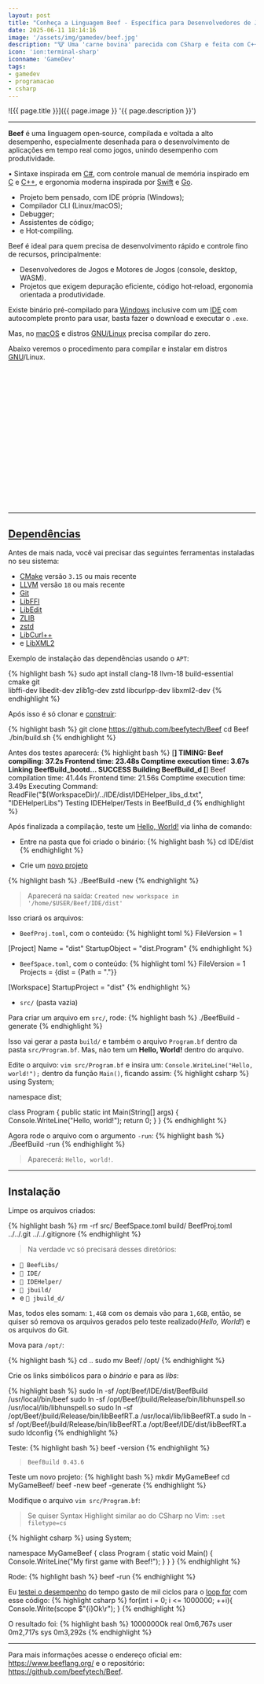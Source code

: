 ```yaml
---
layout: post
title: "Conheça a Linguagem Beef - Específica para Desenvolvedores de Jogos"
date: 2025-06-11 18:14:16
image: '/assets/img/gamedev/beef.jpg'
description: "🐮 Uma 'carne bovina' parecida com CSharp e feita com C++"
icon: 'ion:terminal-sharp'
iconname: 'GameDev'
tags:
- gamedev
- programacao
- csharp
---
```


![{{ page.title }}]({{ page.image }} '{{ page.description }}')

---

**Beef** é uma linguagem open‑source, compilada e voltada a alto desempenho, especialmente desenhada para o desenvolvimento de aplicações em tempo real como jogos, unindo desempenho com produtividade.

• Sintaxe inspirada em [C#](https://terminalroot.com.br/tags#csharp), com controle manual de memória inspirado em [C](https://terminalroot.com.br/tags#linguagemc) e [C++](https://terminalroot.com.br/tags#cpp), e ergonomia moderna inspirada por [Swift](https://terminalroot.com.br/tags#swift) e [Go](https://terminalroot.com.br/tags#go).

+ Projeto bem pensado, com IDE própria (Windows); 
+ Compilador CLI (Linux/macOS);
+ Debugger;
+ Assistentes de código;
+ e Hot‑compiling.

Beef é ideal para quem precisa de desenvolvimento rápido e controle fino de recursos, principalmente:
+ Desenvolvedores de Jogos e Motores de Jogos (console, desktop, WASM).
+ Projetos que exigem depuração eficiente, código hot‑reload, ergonomia orientada a produtividade.

Existe binário pré-compilado para [Windows](https://terminalroot.com.br/tags#windows) inclusive com um [IDE](https://terminalroot.com.br/2021/12/os-32-melhores-ides-editores-de-texto-para-cpp.html) com autocomplete pronto para usar, basta fazer o download e executar o `.exe`. 

Mas, no [macOS](https://terminalroot.com.br/tags#macos) e distros [GNU/Linux](https://terminalroot.com.br/tags#gnulinux) precisa compilar do zero.

Abaixo veremos o procedimento para compilar e instalar em distros [GNU](https://terminalroot.com.br/tags#gnu)/Linux.


<!-- SQUARE - GAMES ROOT -->
<script async src="//pagead2.googlesyndication.com/pagead/js/adsbygoogle.js"></script>
<ins class="adsbygoogle"
style="display:inline-block;width:336px;height:280px"
data-ad-client="ca-pub-2838251107855362"
data-ad-slot="5351066970"></ins>
<script>
(adsbygoogle = window.adsbygoogle || []).push({});
</script>

---

## [Dependências](https://www.beeflang.org/docs/getting-start/building/#building-on-linux-and-macos)
Antes de mais nada, você vai precisar das seguintes ferramentas instaladas no seu sistema:

+ [CMake](https://terminalroot.com.br/tags#cmake) versão `3.15` ou mais recente
+ [LLVM](https://terminalroot.com.br/tags#llvm) versão `18` ou mais recente
+ [Git](https://terminalroot.com.br/tags#git)
+ [LibFFI](https://github.com/libffi/libffi)
+ [LibEdit](https://github.com/cdesjardins/libedit)
+ [ZLIB](https://terminalroot.com.br/2021/06/como-utilizar-a-biblioteca-zlib-com-cpp.html)
+ [zstd](https://github.com/facebook/zstd)
+ [LibCurl++](https://terminalroot.com.br/2025/01/como-consumir-apis-com-curl-e-cpp-no-terminal.html)
+ e [LibXML2](https://github.com/GNOME/libxml2)

Exemplo de instalação das dependências usando o `APT`:

{% highlight bash %}
sudo apt install clang-18 llvm-18 build-essential cmake git \
  libffi-dev libedit-dev zlib1g-dev zstd libcurlpp-dev libxml2-dev
{% endhighlight %}

Após isso é só clonar e [construir](https://www.beeflang.org/docs/getting-start/building/#build-steps-1):

{% highlight bash %}
git clone https://github.com/beefytech/Beef
cd Beef
./bin/build.sh
{% endhighlight %}

Antes dos testes aparecerá:
{% highlight bash %}
[******************************]
TIMING: Beef compiling: 37.2s
Frontend time: 23.48s
Comptime execution time: 3.67s
Linking BeefBuild_bootd...
SUCCESS
Building BeefBuild_d
[******************************]
Beef compilation time: 41.44s
Frontend time: 21.56s
Comptime execution time: 3.49s
Executing Command: ReadFile("$(WorkspaceDir)/../IDE/dist/IDEHelper_libs_d.txt", "IDEHelperLibs")
Testing IDEHelper/Tests in BeefBuild_d
{% endhighlight %}

Após finalizada a compilação, teste um [Hello, World!](https://www.beeflang.org/docs/getting-start/#creating-an-ide-based-hello-world) via linha de comando:

+ Entre na pasta que foi criado o binário:
{% highlight bash %}
cd IDE/dist
{% endhighlight %}

+ Crie um [novo projeto](https://www.beeflang.org/docs/ide/commandline/#beef-ide-command-line-arguments)

{% highlight bash %}
./BeefBuild -new
{% endhighlight %}
> Aparecerá na saída: `Created new workspace in '/home/$USER/Beef/IDE/dist'`

Isso criará os arquivos:

+ `BeefProj.toml`, com o conteúdo:
{% highlight toml %}
FileVersion = 1

[Project]
Name = "dist"
StartupObject = "dist.Program"
{% endhighlight %}

+ `BeefSpace.toml`, com o conteúdo:
{% highlight toml %}
FileVersion = 1
Projects = {dist = {Path = "."}}

[Workspace]
StartupProject = "dist"
{% endhighlight %}

+ `src/` (pasta vazia)

Para criar um arquivo em `src/`, rode:
{% highlight bash %}
./BeefBuild -generate
{% endhighlight %}

Isso vai gerar a pasta `build/` e também o arquivo `Program.bf` dentro da pasta `src/Program.bf`. Mas, não tem um **Hello, World!** dentro do arquivo.

Edite o arquivo: `vim src/Program.bf` e insira um: `Console.WriteLine("Hello, world!");` dentro da função `Main()`, ficando assim:
{% highlight csharp %}
using System;

namespace dist;

class Program
{
	public static int Main(String[] args)
	{
    Console.WriteLine("Hello, world!");
		return 0;
	}
}
{% endhighlight %}

Agora rode o arquivo com o argumento `-run`:
{% highlight bash %}
./BeefBuild -run
{% endhighlight %}
> Aparecerá: `Hello, world!`.

---

## Instalação
Limpe os arquivos criados:

{% highlight bash %}
rm -rf src/ BeefSpace.toml build/ BeefProj.toml ../../.git ../../.gitignore
{% endhighlight %}

> Na verdade vc só precisará desses diretórios: 
+ `📁 BeefLibs/`
+ `📁 IDE/`
+ `📁 IDEHelper/`
+ `📁 jbuild/`
+ e `📁 jbuild_d/`

Mas, todos eles somam: `1,4GB` com os demais vão para `1,6GB`, então, se quiser só remova os arquivos gerados pelo teste realizado(*Hello, World!*) e os arquivos do Git.

Mova para `/opt/`:

{% highlight bash %}
cd ..
sudo mv Beef/ /opt/
{% endhighlight %}

Crie os links simbólicos para o *binário* e para as *libs*:

{% highlight bash %}
sudo ln -sf /opt/Beef/IDE/dist/BeefBuild /usr/local/bin/beef
sudo ln -sf /opt/Beef/jbuild/Release/bin/libhunspell.so /usr/local/lib/libhunspell.so
sudo ln -sf /opt/Beef/jbuild/Release/bin/libBeefRT.a /usr/local/lib/libBeefRT.a
sudo ln -sf /opt/Beef/jbuild/Release/bin/libBeefRT.a /opt/Beef/IDE/dist/libBeefRT.a
sudo ldconfig
{% endhighlight %}

Teste:
{% highlight bash %}
beef -version
{% endhighlight %}
> `BeefBuild 0.43.6`

Teste um novo projeto:
{% highlight bash %}
mkdir MyGameBeef
cd MyGameBeef/
beef -new
beef -generate
{% endhighlight %}

Modifique o arquivo `vim src/Program.bf`:
> Se quiser Syntax Highlight similar ao do CSharp no Vim: `:set filetype=cs` 

{% highlight csharp %}
using System;

namespace MyGameBeef {
  class Program {
    static void Main() {
      Console.WriteLine("My first game with Beef!");
    }
  }
}
{% endhighlight %}

Rode:
{% highlight bash %}
beef -run
{% endhighlight %}

Eu [testei o desempenho](https://terminalroot.com.br/2023/01/testei-o-desempenho-de-10-linguagens-de-programacao-ranking-final.html) do tempo gasto de mil ciclos para o [loop for](https://www.beeflang.org/docs/language-guide/statements/#for) com esse código:
{% highlight csharp %}
for(int i = 0; i <= 1000000; ++i){
  Console.Write(scope $"{i}Ok\r");
}
{% endhighlight %}

O resultado foi:
{% highlight bash %}
1000000Ok
real	0m6,767s
user	0m2,717s
sys	0m3,292s
{% endhighlight %}


<!-- RECTANGLE LARGE -->
<script async src="https://pagead2.googlesyndication.com/pagead/js/adsbygoogle.js"></script>
<!-- Informat -->
<ins class="adsbygoogle"
style="display:block"
data-ad-client="ca-pub-2838251107855362"
data-ad-slot="2327980059"
data-ad-format="auto"
data-full-width-responsive="true"></ins>
<script>
(adsbygoogle = window.adsbygoogle || []).push({});
</script>

---

Para mais informações acesse o endereço oficial em: <https://www.beeflang.org/> e o repositório: <https://github.com/beefytech/Beef>.

